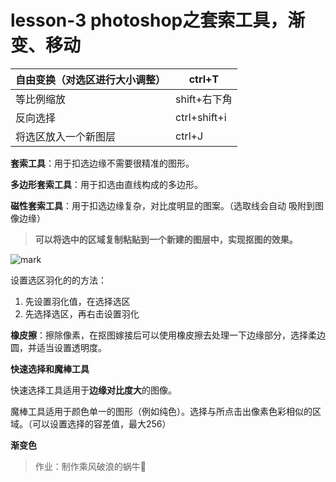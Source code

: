 # lesson-3 photoshop之套索工具，渐变、移动

| 自由变换（对选区进行大小调整） | ctrl+T       |
| ------------------------------ | ------------ |
| 等比例缩放                     | shift+右下角 |
| 反向选择                       | ctrl+shift+i |
| 将选区放入一个新图层           | ctrl+J       |

**套索工具**：用于扣选边缘不需要很精准的图形。

**多边形套索工具**：用于扣选由直线构成的多边形。

**磁性套索工具**：用于扣选边缘复杂，对比度明显的图案。（选取线会自动 吸附到图像边缘）

> **可以将选中的区域复制粘贴到一个新建的图层中，实现抠图的效果。**

![mark](http://qiniu.wind-zhou.com/blog/20201014/xHlpggluuE7e.png?imageslim)

设置选区羽化的的方法：

1. 先设置羽化值，在选择选区
2. 先选择选区，再右击设置羽化

**橡皮擦**：擦除像素，在抠图嫁接后可以使用橡皮擦去处理一下边缘部分，选择柔边圆，并适当设置透明度。

**快速选择和魔棒工具**

快速选择工具适用于**边缘对比度大**的图像。

魔棒工具适用于颜色单一的图形（例如纯色）。选择与所点击出像素色彩相似的区域。（可以设置选择的容差值，最大256）

**渐变色**

>作业：制作乘风破浪的蜗牛🐌